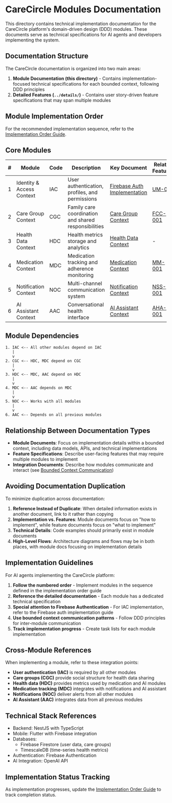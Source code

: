 # CareCircle Modules Documentation

This directory contains technical implementation documentation for the CareCircle platform's domain-driven design (DDD) modules. These documents serve as technical specifications for AI agents and developers implementing the system.

## Documentation Structure

The CareCircle documentation is organized into two main areas:

1. **Module Documentation (this directory)** - Contains implementation-focused technical specifications for each bounded context, following DDD principles
2. **Detailed Features (`../details/`)** - Contains user story-driven feature specifications that may span multiple modules

## Module Implementation Order

For the recommended implementation sequence, refer to the [Implementation Order Guide](./implementation_order.md).

## Core Modules

| #   | Module                    | Code | Description                                          | Key Document                                                          | Related Features                         |
| --- | ------------------------- | ---- | ---------------------------------------------------- | --------------------------------------------------------------------- | ---------------------------------------- |
| 1   | Identity & Access Context | IAC  | User authentication, profiles, and permissions       | [Firebase Auth Implementation](./01a_firebase_auth_implementation.md) | [UM-010](../details/feature_UM-010.md)   |
| 2   | Care Group Context        | CGC  | Family care coordination and shared responsibilities | [Care Group Context](./02_care_group_context.md)                      | [FCC-001](../details/feature_FCC-001.md) |
| 3   | Health Data Context       | HDC  | Health metrics storage and analytics                 | [Health Data Context](./03_health_data_context.md)                    | -                                        |
| 4   | Medication Context        | MDC  | Medication tracking and adherence monitoring         | [Medication Context](./04_medication_context.md)                      | [MM-001](../details/feature_MM-001.md)   |
| 5   | Notification Context      | NOC  | Multi-channel communication system                   | [Notification Context](./05_notification_context.md)                  | [NSS-001](../details/feature_NSS-001.md) |
| 6   | AI Assistant Context      | AAC  | Conversational health interface                      | [AI Assistant Context](./06_ai_assistant_context.md)                  | [AHA-001](../details/feature_AHA-001.md) |

## Module Dependencies

```
1. IAC <-- All other modules depend on IAC
   |
   v
2. CGC <-- HDC, MDC depend on CGC
   |
   v
3. HDC <-- MDC, AAC depend on HDC
   |
   v
4. MDC <-- AAC depends on MDC
   |
   v
5. NOC <-- Works with all modules
   |
   v
6. AAC <-- Depends on all previous modules
```

## Relationship Between Documentation Types

- **Module Documents**: Focus on implementation details within a bounded context, including data models, APIs, and technical implementations
- **Feature Specifications**: Describe user-facing features that may require multiple modules to implement
- **Integration Documents**: Describe how modules communicate and interact (see [Bounded Context Communication](../details/technical_bounded_context_communication.md))

## Avoiding Documentation Duplication

To minimize duplication across documentation:

1. **Reference Instead of Duplicate**: When detailed information exists in another document, link to it rather than copying
2. **Implementation vs. Features**: Module documents focus on "how to implement", while feature documents focus on "what to implement"
3. **Technical Details**: Code examples should primarily exist in module documents
4. **High-Level Flows**: Architecture diagrams and flows may be in both places, with module docs focusing on implementation details

## Implementation Guidelines

For AI agents implementing the CareCircle platform:

1. **Follow the numbered order** - Implement modules in the sequence defined in the implementation order guide
2. **Reference the detailed documentation** - Each module has a dedicated technical specification
3. **Special attention to Firebase Authentication** - For IAC implementation, refer to the Firebase auth implementation guide
4. **Use bounded context communication patterns** - Follow DDD principles for inter-module communication
5. **Track implementation progress** - Create task lists for each module implementation

## Cross-Module References

When implementing a module, refer to these integration points:

- **User authentication (IAC)** is required by all other modules
- **Care groups (CGC)** provide social structure for health data sharing
- **Health data (HDC)** provides metrics used by medication and AI modules
- **Medication tracking (MDC)** integrates with notifications and AI assistant
- **Notifications (NOC)** deliver alerts from all other modules
- **AI Assistant (AAC)** integrates data from all previous modules

## Technical Stack References

- Backend: NestJS with TypeScript
- Mobile: Flutter with Firebase integration
- Databases:
  - Firebase Firestore (user data, care groups)
  - TimescaleDB (time-series health metrics)
- Authentication: Firebase Authentication
- AI Integration: OpenAI API

## Implementation Status Tracking

As implementation progresses, update the [Implementation Order Guide](./implementation_order.md) to track completion status.
